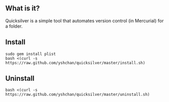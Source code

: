 ## What is it?

Quicksilver is a simple tool that automates version control (in Mercurial) for a folder.

## Install
```
sudo gem install plist
bash <(curl -s https://raw.github.com/yshchan/quicksilver/master/install.sh)
```
## Uninstall
```
bash <(curl -s https://raw.github.com/yshchan/quicksilver/master/uninstall.sh)
```
